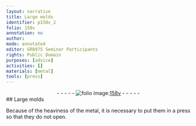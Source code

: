 ```yaml
---
layout: narrative
title: Large molds
identifier: p158v_2
folio: 158v
annotation: no
author:
mode: annotated
editor: GR8975 Seminar Participants
rights: Public Domain
purposes: [advice]
activities: []
materials: [metal]
tools: [press]
---
```


 <div class="folio" align="center">- - - - - <a href="http://gallica.bnf.fr/ark:/12148/btv1b10500001g/f322.image" target="_blank"><img src="https://cu-mkp.github.io/GR8975-edition/assets/photo-icon.png" alt="folio image: " style="display:inline-block; margin-bottom:-3px;"/>158v</a> - - - - - </div> 
## Large molds

 
Because of the heaviness of the <span class="material">metal</span>, it is necessary to put them in a <span class="tool">press</span> so that they do not open.
 